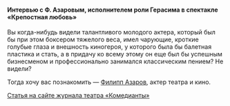 #### Интервью с Ф. Азаровым, исполнителем роли Герасима в спектакле «Крепостная любовь»


Вы когда-нибудь видели талантливого молодого актера, который был бы при этом боксером тяжелого веса, имел чарующие, кроткие голубые глаза и внешность киногероя, у которого была бы балетная пластика и стать, а в придачу ко всему этому он еще был бы успешным бизнесменом и профессионально занимался классическим пением? Не видели?


Тогда хочу вас познакомить — [Филипп Азаров][0], актер театра и кино.

[Статья на сайте журнала театра «Комедианты»][1]

[0]: ../../person/filipp-azarov "Филипп Азаров"
[1]: http://journal.komedianty.com/talant-sila-filipp-azarov/
